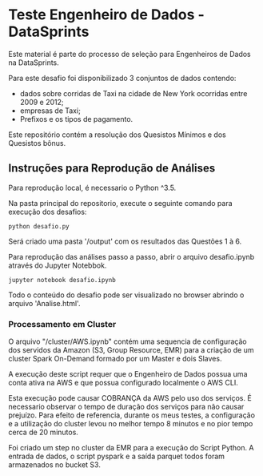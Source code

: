 # Teste Engenheiro de Dados - DataSprints

Este material é parte do processo de seleção para Engenheiros de Dados na DataSprints. 

Para este desafio foi disponibilizado 3 conjuntos de dados contendo:
- dados sobre corridas de Taxi na cidade de New York ocorridas entre 2009 e 2012;
- empresas de Taxi;
- Prefixos e os tipos de pagamento.

Este repositório contém a resolução dos Quesistos Mínimos e dos Quesistos bônus.


## Instruções para Reprodução de Análises
Para reprodução local, é necessario o Python ^3.5.

Na pasta principal do repositorio, execute o seguinte comando para execução dos desafios:

```python desafio.py```

Será criado uma pasta '/output' com os resultados das Questões 1 à 6.

Para reprodução das análises passo a passo, abrir o arquivo desafio.ipynb através do Jupyter Notebbok.

```jupyter notebook desafio.ipynb```

Todo o conteúdo do desafio pode ser visualizado no browser abrindo o arquivo 'Analise.html'.

 
### Processamento em Cluster
O arquivo "/cluster/AWS.ipynb" contém uma sequencia de configuração dos servidos da Amazon (S3, Group Resource, EMR) para a criação de um cluster Spark On-Demand formado por um Master e dois Slaves.

A execução deste script requer que o Engenheiro de Dados possua uma conta ativa na AWS e que possua configurado localmente o AWS CLI. 

Esta execução pode causar COBRANÇA da AWS pelo uso dos serviços. É necessario observar o tempo de duração dos serviços para não causar prejuízo. Para efeito de referencia, durante os meus testes, a configuração e a utilização do cluster levou no melhor tempo 8 minutos e no pior tempo cerca de 20 minutos.

Foi criado um step no cluster da EMR para a execução do Script Python. A entrada de dados, o script pyspark e a saída parquet todos foram armazenados no bucket S3.

